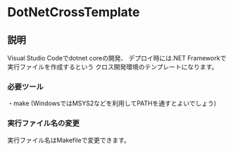 # DotNetCrossTemplate

## 説明
Visual Studio Codeでdotnet coreの開発、
デプロイ時には.NET Frameworkで実行ファイルを作成するという
クロス開発環境のテンプレートになります。

### 必要ツール
・make (WindowsではMSYS2などを利用してPATHを通すとよいでしょう)

### 実行ファイル名の変更
実行ファイル名はMakefileで変更できます。
